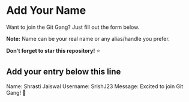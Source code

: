 # Add Your Name

Want to join the Git Gang? Just fill out the form below.

**Note:** Name can be your real name or any alias/handle you prefer.

**Don't forget to star this repository!** ⭐

## Add your entry below this line

Name: Shrasti Jaiswal
Username: SrishJ23
Message: Excited to join Git Gang! 🚀
